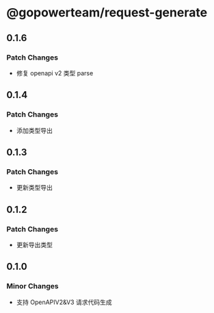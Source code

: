 # @gopowerteam/request-generate

## 0.1.6

### Patch Changes

- 修复 openapi v2 类型 parse

## 0.1.4

### Patch Changes

- 添加类型导出

## 0.1.3

### Patch Changes

- 更新类型导出

## 0.1.2

### Patch Changes

- 更新导出类型

## 0.1.0

### Minor Changes

- 支持 OpenAPIV2&V3 请求代码生成
